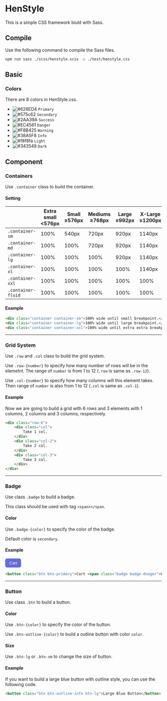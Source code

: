 <style>
    /* Basic button style */
.btn {
  /* Disply */
  display: inline-block;
  /* Box */
  padding: 0.375rem 0.75rem;
  border: 1px solid transparent;
  /* Border */
  border-radius: 0.375rem;
  /* Color */
  color: #343549;
  background-color: transparent;
  /* Transition */
  transition-duration: 350ms;
  /* Hover */
}
.btn:hover {
  filter: brightness(110%);
  cursor: pointer;
}

/* Size */
.btn-lg {
  padding: 0.5rem 1rem;
  font-size: 1.5rem;
}

.btn-sm {
  padding: 0.25rem 0.5rem;
  font-size: 0.8rem;
}

/* Button background color */
.btn-primary {
  background-color: #626ED4;
  color: white;
}

/* Outline button */
.btn-outline-primary {
  border-color: #626ED4;
  color: #626ED4;
}
.btn-outline-primary:hover {
  background-color: #626ED4;
  color: white;
}

/* Button background color */
.btn-secondary {
  background-color: #575c62;
  color: white;
}

/* Outline button */
.btn-outline-secondary {
  border-color: #575c62;
  color: #575c62;
}
.btn-outline-secondary:hover {
  background-color: #575c62;
  color: white;
}

/* Button background color */
.btn-success {
  background-color: #2AA39A;
  color: white;
}

/* Outline button */
.btn-outline-success {
  border-color: #2AA39A;
  color: #2AA39A;
}
.btn-outline-success:hover {
  background-color: #2AA39A;
  color: white;
}

/* Button background color */
.btn-danger {
  background-color: #EC4561;
  color: white;
}

/* Outline button */
.btn-outline-danger {
  border-color: #EC4561;
  color: #EC4561;
}
.btn-outline-danger:hover {
  background-color: #EC4561;
  color: white;
}

/* Button background color */
.btn-warning {
  background-color: #F8B425;
  color: white;
}

/* Outline button */
.btn-outline-warning {
  border-color: #F8B425;
  color: #F8B425;
}
.btn-outline-warning:hover {
  background-color: #F8B425;
  color: white;
}

/* Button background color */
.btn-info {
  background-color: #38A5F8;
  color: white;
}

/* Outline button */
.btn-outline-info {
  border-color: #38A5F8;
  color: #38A5F8;
}
.btn-outline-info:hover {
  background-color: #38A5F8;
  color: white;
}

/* Button background color */
.btn-light {
  background-color: #f8f8fa;
  color: white;
}

/* Outline button */
.btn-outline-light {
  border-color: #f8f8fa;
  color: #f8f8fa;
}
.btn-outline-light:hover {
  background-color: #f8f8fa;
  color: white;
}

/* Button background color */
.btn-dark {
  background-color: #343549;
  color: white;
}

/* Outline button */
.btn-outline-dark {
  border-color: #343549;
  color: #343549;
}
.btn-outline-dark:hover {
  background-color: #343549;
  color: white;
}
</style>

# HenStyle

This is a simple CSS framework biuld with Sass.

## Compile

Use the following command to compile the Sass files.

```sh
npm run sass ./scss/henstyle.scss -o ./test/henstyle.css
```

## Basic

### Colors

There are 8 colors in HenStyle.css.

- ![#626ED4](https://via.placeholder.com/15/626ED4/000000?text=+) `Primary`
- ![#575c62](https://via.placeholder.com/15/575c62/000000?text=+) `Secondary`
- ![#2AA39A](https://via.placeholder.com/15/2AA39A/000000?text=+) `Success`
- ![#EC4561](https://via.placeholder.com/15/EC4561/000000?text=+) `Danger`
- ![#F8B425](https://via.placeholder.com/15/F8B425/000000?text=+) `Warning`
- ![#38A5F8](https://via.placeholder.com/15/38A5F8/000000?text=+) `Info`
- ![#f8f8fa](https://via.placeholder.com/15/f8f8fa/000000?text=+) `Light`
- ![#343549](https://via.placeholder.com/15/343549/000000?text=+) `Dark`
## Component

### Containers

Use `.container` class to build the container.

#### Setting

| | Extra small<br /><576px | Small<br />≥576px | Mediums<br />≥768px | Large<br />≥992px | X-Large<br />≥1200px | XX-Large<br />≥1400px |
| -- | -- | -- | -- | -- | -- | -- |
| `.container-sm` | 100% | 540px | 720px | 920px | 1140px | 1320px |
| `.container-md` | 100% | 100% | 720px | 920px | 1140px | 1320px |
| `.container-lg` | 100% | 100% | 100% | 920px | 1140px | 1320px |
| `.container-xl` | 100% | 100% | 100% | 100% | 1140px | 1320px |
| `.container-xxl` | 100% | 100% | 100% | 100% | 100% | 1320px |
| `.container-fluid` | 100% | 100% | 100% | 100% | 100% | 100% |

#### Example

```html
<div class="container container-sm">100% wide until small breakpoint.</div>
<div class="container container-lg">100% wide until large breakpoint.</div>
<div class="container container-xxl">100% wide until extra extra breakpoint.</div>
```

---

### Grid System

Use `.row` and `.col` class to build the grid system.

Use `.row-{number}` to specify how many number of rows will be in the elemetnt. The range of `number` is from 1 to 12 (`.row` is same as `.row-12`).

Use `.col-{number}` to specify how many columns will this element takes. Then range of `number` is also from 1 to 12 (`.col` is same as `.col-1`).

#### Example

Now we are going to build a grid with 6 rows and 3 elements with 1 columns, 2 columns and 3 columns, respectively.

```html
<div class="row-6">
    <div class="col">
        Take 1 col.
    </div>
    <div class="col-2">
        Take 2 col.
    </div>
    <div class="col-3">
        Take 3 col.
    </div>
</div>
```

---

### Badge

Use class `.badge` to build a badge.

This class should be used with tag `<span></span`.

#### Color

Use `.badge-{color}` to specify the color of the badge.

Default color is `secondary`.

#### Example

<button class="btn btn-primary">Cart</button>

```html
<button class="btn btn-primary">Cart <span class="badge badge-dnager">0</span></button>
```

---

### Button

Use class `.btn` to build a button.

#### Color

Use `.btn-{color}` to specify the color of the button.

Use `.btn-outline-{color}` to build a outline button with color `color`.

#### Size

Use `.btn-lg` or `.btn-sm` to change the size of button.

#### Example

If you want to build a large blue button with outline style, you can use the following code.

```html
<button class="btn btn-outline-info btn-lg">Large Blue Button</button>
```